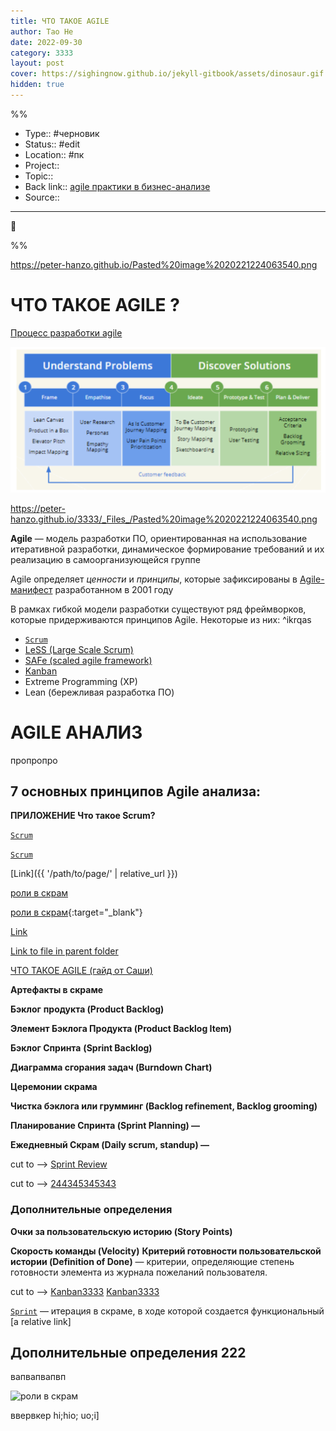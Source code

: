 ```yaml
---
title: ЧТО ТАКОЕ AGILE
author: Tao He
date: 2022-09-30
category: 3333
layout: post
cover: https://sighingnow.github.io/jekyll-gitbook/assets/dinosaur.gif
hidden: true
---
```




%%


- Type:: #черновик
- Status:: #edit 
- Location:: #пк
- Project:: 
- Topic:: 
- Back link:: [agile практики в бизнес-анализе](agile%20практики%20в%20бизнес-анализе/)
- Source:: 
____________
🔻​


%%

https://peter-hanzo.github.io/Pasted%20image%2020221224063540.png

# ЧТО ТАКОЕ AGILE ?


[Процесс разработки agile](/bar/)


![Процесс разработки agile](Pasted%20image%2020221224063540.png)



https://peter-hanzo.github.io/3333/_Files_/Pasted%20image%2020221224063540.png

**Agile**  —  модель  разработки  ПО,  ориентированная  на  использование итеративной разработки, динамическое формирование требований и их реализацию в самоорганизующейся группе

Agile определяет *ценности* и *принципы*, которые зафиксированы в [Agile-манифест](Agile-манифест/) разработанном в 2001 году

В  рамках  гибкой  модели  разработки  существуют  ряд   фреймворков,  которые придерживаются  принципов Agile. Некоторые из них: ^ikrqas
- [`Scrum`](/`Scrum`/)
- [ LeSS (Large Scale Scrum)](https://less.works/less/framework/index.html)
- [ SAFe (scaled agile framework) ](https://www.scaledagileframework.com/)
- [Kanban](Kanban/)
- Extreme Programming (XP)
- Lean (бережливая разработка ПО)

# AGILE АНАЛИЗ


пропропро




## 7 основных принципов Agile анализа: 



**ПРИЛОЖЕНИЕ Что такое Scrum?** 

[`Scrum`](Scrum.html)

[`Scrum`](/Scrum.html)






[Link]({{ '/path/to/page/' | relative_url }})

[роли в скрам](/Scrum.html#^3eece4)

[роли в скрам](/Scrum.html#1111){:target="_blank"}

[Link](./path/to/`Scrum`.md)

[Link to file in parent folder](../`Scrum`.md)









[ЧТО ТАКОЕ AGILE (гайд от Саши)](ЧТО%20ТАКОЕ%20AGILE%20(гайд%20от%20Саши)/#^ikrqas)

**Артефакты в скраме** 

**Бэклог**  **продукта  (Product  Backlog)** 

**Элемент Бэклога Продукта (Product Backlog Item)** 

**Бэклог  Спринта**  **(Sprint  Backlog)** 

**Диаграмма  сгорания  задач  (Burndown  Chart)** 



**Церемонии скрама** 

**Чистка бэклога или грумминг (Backlog refinement, Backlog grooming)** 

**Планирование Спринта (Sprint Planning) —**

**Ежедневный  Скрам  (Daily  scrum,  standup)  —**  

cut to --> [Sprint Review](Sprint%20Review/)

cut to --> [244345345343](/`Scrum2`_/)

### Дополнительные определения 

**Очки за пользовательскую историю (Story Points)** 

**Скорость команды (Velocity)** 
**Критерий  готовности  пользовательской  истории  (Definition  of  Done)**  —  критерии, определяющие степень готовности элемента из журнала пожеланий пользователя. 

cut to --> [Kanban3333](Kanban)
[Kanban3333](/Scrum/)


[`Sprint`](/`Scrum`.html)  —  итерация  в  скраме,  в  ходе  которой  создается  функциональный
[a relative link] 




 Дополнительные определения 222
--------------------------







вапвапвапвп




![роли в скрам](/Scrum.html#^3eece4)


ввервкер
hi;hio;
uo;i]

